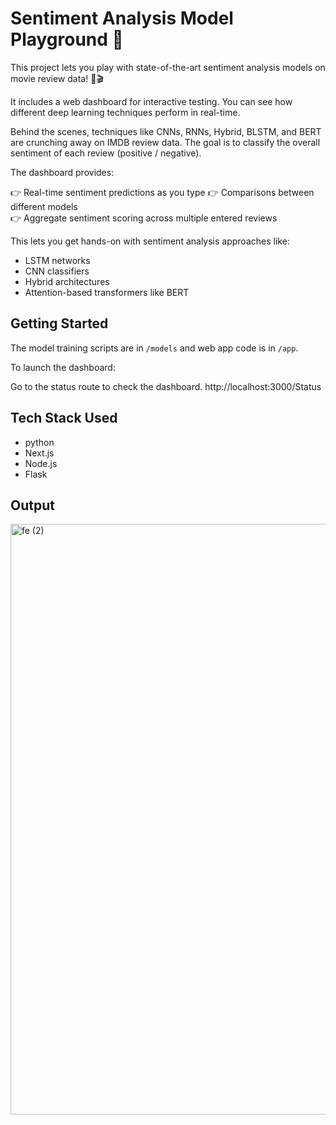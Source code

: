 # Sentiment Analysis Model Playground 🎢

This project lets you play with state-of-the-art sentiment analysis models on movie review data! 🍿🎬

It includes a web dashboard for interactive testing. You can see how different deep learning techniques perform in real-time.

Behind the scenes, techniques like CNNs, RNNs, Hybrid, BLSTM, and BERT are crunching away on IMDB review data. The goal is to classify the overall sentiment of each review (positive / negative).

The dashboard provides:

👉 Real-time sentiment predictions as you type
👉 Comparisons between different models  
👉 Aggregate sentiment scoring across multiple entered reviews

This lets you get hands-on with sentiment analysis approaches like:

- LSTM networks
- CNN classifiers
- Hybrid architectures
- Attention-based transformers like BERT

## Getting Started

The model training scripts are in `/models` and web app code is in `/app`.

To launch the dashboard:

Go to the status route to check the dashboard.
http://localhost:3000/Status

## Tech Stack Used


- python
- Next.js
- Node.js
- Flask

## Output
<img width="945" alt="fe (2)" src="https://github.com/sxs6596/IMDB-Sentiment-Analysis/assets/127999061/e745fa86-96db-4dc9-94b4-720180048a6a">
